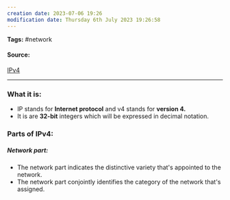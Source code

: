 ```yaml
---
creation date: 2023-07-06 19:26
modification date: Thursday 6th July 2023 19:26:58
---
```


**Tags:** #network 

#### Source:
[IPv4](https://www.geeksforgeeks.org/what-is-ipv4/)

--------------------------------------

### What it is:

* IP stands for **Internet protocol** and v4 stands for **version 4.**
* It is are **32-bit** integers which will be expressed in decimal notation.

### Parts of IPv4:

##### Network part:
* The network part indicates the distinctive variety that's appointed to the network.
* The network part conjointly identifies the category of the network that's assigned.




